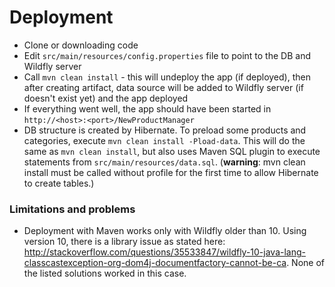 # Deployment

* Clone or downloading code
* Edit `src/main/resources/config.properties` file to point to the DB and Wildfly server
* Call `mvn clean install` - this will undeploy the app (if deployed), then after creating artifact, data source will be added to Wildfly server (if doesn't exist yet) and the app deployed
* If everything went well, the app should have been started in `http://<host>:<port>/NewProductManager`
* DB structure is created by Hibernate. To preload some products and categories, execute `mvn clean install -Pload-data`. This will do the same as `mvn clean install`, but also uses Maven SQL plugin to execute statements from `src/main/resources/data.sql`. (__warning__: mvn clean install must be called without profile for the first time to allow Hibernate to create tables.)

### Limitations and problems
* Deployment with Maven works only with Wildfly older than 10. Using version 10, there is a library issue as stated here: http://stackoverflow.com/questions/35533847/wildfly-10-java-lang-classcastexception-org-dom4j-documentfactory-cannot-be-ca. None of the listed solutions worked in this case.
